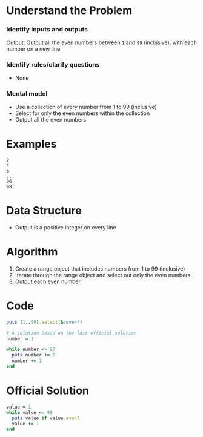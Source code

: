 # Understand the Problem
### Identify inputs and outputs
Output: Output all the even numbers between `1` and `99` (inclusive), with each number on a new line
### Identify rules/clarify questions
* None
### Mental model
* Use a collection of every number from 1 to 99 (inclusive)
* Select for only the even numbers within the collection
* Output all the even numbers
# Examples
```
2
4
6
...
96
98
```
# Data Structure
* Output is a positive integer on every line
# Algorithm
1. Create a range object that includes numbers from 1 to 99 (inclusive)
2. Iterate through the range object and select out only the even numbers
3. Output each even number
# Code
```ruby
puts (1..99).select(&:even?)
```
```ruby
# A solution based on the last official solution
number = 1

while number <= 97
  puts number += 1
  number += 1
end
```
# Official Solution
```ruby
value = 1
while value <= 99
  puts value if value.even?
  value += 1
end
```
